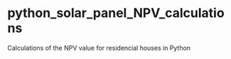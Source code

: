 # python_solar_panel_NPV_calculations
Calculations of the NPV value for residencial houses in Python
